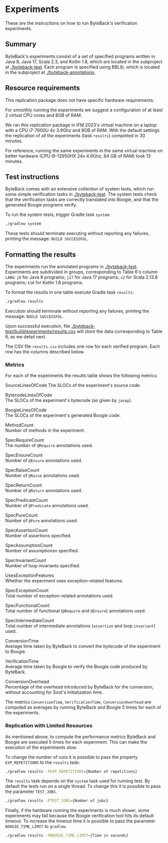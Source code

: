 # Experiments

These are the instructions on how to run ByteBack's verification
experiments.

## Summary

ByteBack's experiments consist of a set of specified programs written in
Java 8, Java 17, Scala 2.3, and Kotlin 1.8, which are located in the
subproject at [./byteback-test](./byteback-test). Each program is
specified using BBLib, which is located in the subproject at
[./byteback-annotations](./byteback-annotations).

## Resource requirements

This replication package does not have specific hardware requirements.

For smoothly running the experiments we suggest a configuration of at
least 2 virtual CPU cores and 8GB of RAM.

We ran this replication package in iFM 2023's virtual machine on a
laptop with a CPU i7-7600U 4x 3.9Ghz and 8GB of RAM.  With the default
settings the replication of all the experiments (task `results`)
completed in 30 minutes.

For reference, running the same experiments in the same virtual
machine on better hardware (CPU i9-12950HX 24x 4.9Ghz, 64 GB of RAM)
took 13 minutes.

## Test instructions

ByteBack comes with an extensive collection of system tests, which run
some simple verification tasks in [./byteback-test](./byteback-test).
The system tests check that the verification tasks are correctly
translated into Boogie, and that the generated Boogie programs verify.

To run the system tests, trigger Gradle task `system`:

``` bash
./gradlew system
```

These tests should terminate executing without reporting any failures,
printing the message: `BUILD SUCCESSFUL`.

## Formatting the results

The experiments run the annotated programs in
[./byteback-test](./byteback-test). Experiments are subdivided in
groups, corresponding to Table 6's column `LANG`: `j8` for Java 8
programs; `j17` for Java 17 programs; `s2` for Scala 2.13.8 programs;
`k18` for Kotlin 1.8 programs.

To format the results in one table execute Gradle task `results`:

``` bash
./gradlew results
```

Execution should terminate without reporting any failures, printing the
message: `BUILD SUCCESSFUL`.

Upon successful execution, file
[./byteback-test/build/experiments/results.csv](./byteback-test/build/experiments/results.csv)
will store the data corresponding to Table 6, as we detail next.

The CSV file `results.csv` includes one row for each verified program.
Each row has the columns described below.

### Metrics

For each of the experiments the results table shows the following
metrics:

SourceLinesOfCode
The SLOCs of the experiment's source code.

BytecodeLinesOfCode   
The SLOCs of the experiment's bytecode (as given by `javap`).

BoogieLinesOfCode   
The SLOCs of the experiment's generated Boogie code.

MethodCount   
Number of methods in the experiment.

SpecRequireCount   
The number of `@Require` annotations used.

SpecEnsureCount   
Number of `@Ensure` annotations used.

SpecRaiseCount   
Number of `@Raise` annotations used.

SpecReturnCount   
Number of `@Return` annotations used.

SpecPredicateCount   
Number of `@Predicate` annotations used.

SpecPureCount   
Number of `@Pure` annotations used.

SpecAssertionCount   
Number of assertions specified.

SpecAssumptionCount   
Number of assumptionsn specified.

SpecInvariantCount   
Number of loop invariants specified.

UsesExceptionFeatures   
Whether the experiment uses exception-related features.

SpecExceptionCount   
Total number of exception-related annotations used.

SpecFunctionalCount   
Total number of functional (`@Require` and `@Ensure`) annotations used.

SpecIntermediateCount   
Total number of intermediate annotations (`assertion` and loop
`invariant`) used.

ConversionTime   
Average time taken by ByteBack to convert the bytecode of the experiment
to Boogie.

VerificationTime   
Average time taken by Boogie to verify the Boogie code produced by
ByteBack.

ConversionOverhead   
Percentage of the overhead introduced by ByteBack for the conversion,
without accounting for Soot's initialization time.

The metrics `ConversionTime`, `VerificationTime`, `ConversionOverhead`
are computed as averages by running ByteBack and Boogie 5 times for each
of the experiments.

### Replication with Limited Resources

As mentioned above, to compute the performance metrics ByteBack and
Boogie are executed 5 times for each experiment. This can make the
execution of the experiments slow.

To change the number of runs it is possible to pass the property
`EXP_REPETITIONS` to the `results` task:

``` bash
./gradlew results -PEXP_REPETITIONS={Number of repetitions}
```

The `results` task depends on the `system` task used for running test.
By default the tests run on a single thread. To change this it is
possible to pass the parameter `TEST_JOBS`.

``` bash
./gradlew results -PTEST_JOBS={Number of jobs}
```

Finally, if the hardware running the experiments is much slower, some
experiments may fail because the Boogie verification tool hits its
default timeout. To increase the timeout time it is possible to pass the
parameter `BOOGIE_TIME_LIMIT` to `gradlew`.

``` bash
./gradlew results -PBOOGIE_TIME_LIMIT={Time in seconds}
```
